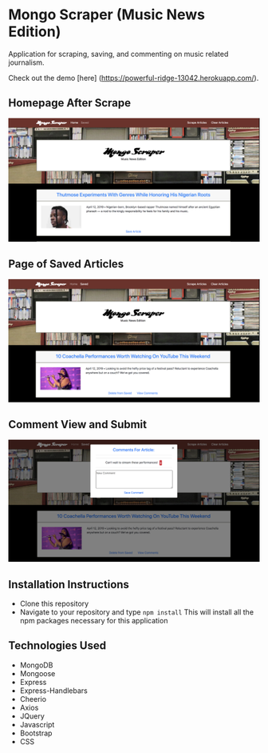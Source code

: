 # Mongo Scraper (Music News Edition)
Application for scraping, saving, and commenting on music related journalism.

Check out the demo [here] (https://powerful-ridge-13042.herokuapp.com/).

## Homepage After Scrape 
![Homepage](public/css/images/home.png)

## Page of Saved Articles
![Savedpage](public/css/images/savedpage.png)
## Comment View and Submit
![Comment](public/css/images/comment.png)

## Installation Instructions
* Clone this repository 
* Navigate to your repository and type `npm install` This will install all the npm packages necessary for this application

## Technologies Used
* MongoDB
* Mongoose
* Express
* Express-Handlebars
* Cheerio
* Axios
* JQuery
* Javascript
* Bootstrap
* CSS
